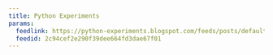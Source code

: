 ```yaml
---
title: Python Experiments
params:
  feedlink: https://python-experiments.blogspot.com/feeds/posts/default
  feedid: 2c94cef2e290f39dee664fd3dae67f01
---
```

